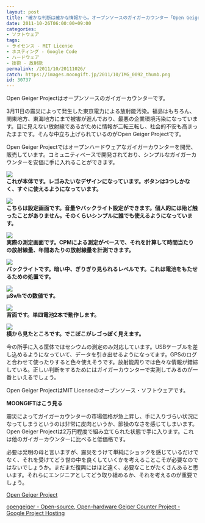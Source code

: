 ```yaml
---
layout: post
title: "確かな判断は確かな情報から。オープンソースのガイガーカウンター「Open Geiger Project」"
date: 2011-10-26T06:00:00+09:00
categories:
- ソフトウェア
tags: 
- ライセンス - MIT License
- ホスティング - Google Code
- ハードウェア
- 技術 - 放射能
permalink: /2011/10/20111026/
catch: https://images.moongift.jp/2011/10/IMG_0092_thumb.png
id: 30737
---
```

Open Geiger Projectはオープンソースのガイガーカウンターです。

  

3月11日の震災によって発生した東京電力による放射能汚染。福島はもちろん、関東地方、東海地方にまで被害が進んでおり、最悪の企業環境汚染になっています。目に見えない放射線であるがために情報が二転三転し、社会的不安も高まったままです。そんな中立ち上げられているのがOpen Geiger Projectです。

  

Open Geiger Projectではオープンハードウェアなガイガーカウンターを開発、販売しています。コミュニティベースで開発されており、シンプルなガイガーカウンターを安価に手に入れることができます。

  

[![](https://images.moongift.jp/2011/10/IMG_0084_thumb2.png)](https://images.moongift.jp/2011/10/IMG_0084.jpg)  
**これが本体です。レゴみたいなデザインになっています。ボタンは3つしかなく、すぐに使えるようになっています。**

  

[![](https://images.moongift.jp/2011/10/IMG_0087_thumb.png)](https://images.moongift.jp/2011/10/IMG_0087.jpg)  
**こちらは設定画面です。音量やバックライト設定ができます。個人的には殆ど触ったことがありません。そのくらいシンプルに誰でも使えるようになっています。**

  

[![](https://images.moongift.jp/2011/10/IMG_0089_thumb.png)](https://images.moongift.jp/2011/10/IMG_0089.jpg)  
**実際の測定画面です。CPMによる測定がベースで、それを計算して時間当たりの放射線量、年間あたりの放射線量を計測できます。**

  

[![](https://images.moongift.jp/2011/10/IMG_0092_thumb.png)](https://images.moongift.jp/2011/10/IMG_0092.jpg)  
**バックライトです。暗い中、ぎりぎり見られるレベルです。これは電池をもたせるための処置です。**

  

[![](https://images.moongift.jp/2011/10/IMG_0095_thumb.png)](https://images.moongift.jp/2011/10/IMG_0095.jpg)  
**μSv/hでの数値です。**

  

[![](https://images.moongift.jp/2011/10/IMG_0098_thumb.png)](https://images.moongift.jp/2011/10/IMG_0098.jpg)  
**背面です。単四電池2本で動作します。**

  

[![](https://images.moongift.jp/2011/10/IMG_0099_thumb.png)](https://images.moongift.jp/2011/10/IMG_0099.jpg)  
**横から見たところです。でこぼこがレゴっぽく見えます。**

  
<!--more-->  

今の所手に入る筐体ではセシウムの測定のみ対応しています。USBケーブルを差し込めるようになっていて、データを引き出せるようになってます。GPSのログと合わせて使ったりすると色々使えそうです。放射能周りでは色々な情報が錯綜している。正しい判断をするためにはガイガーカウンターで実測してみるのが一番といえるでしょう。

  

Open Geiger ProjectはMIT Licenseのオープンソース・ソフトウェアです。

  
  
  

**MOONGIFTはこう見る**

  

震災によってガイガーカウンターの市場価格が急上昇し、手に入りづらい状況になってしまうというのは非常に皮肉というか、節操のなさを感じてしまいます。Open Geiger Projectは2万円程度で組み立てられた状態で手に入ります。これは他のガイガーカウンターに比べると低価格です。

  

必要は発明の母と言いますが、震災をうけて単純にショックを感じているだけでなく、それを受けてどう世の中を良くしていくかを考えることこそが必要なのではないでしょうか。まだまだ復興にはほど遠く、必要なことがたくさんあると思います。それらにエンジニアとしてどう取り組めるか、それを考えるのが重要でしょう。

  

[Open Geiger Project](http://opengeiger.com/)

  

[opengeiger - Open-source, Open-hardware Geiger Counter Project - Google Project Hosting](http://code.google.com/p/opengeiger/)

